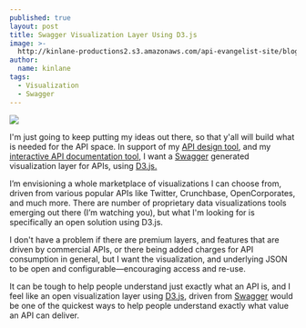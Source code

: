 ```yaml
---
published: true
layout: post
title: Swagger Visualization Layer Using D3.js
image: >-
  http://kinlane-productions2.s3.amazonaws.com/api-evangelist-site/blog/d3-js.jpg
author:
  name: kinlane
tags:
  - Visualization
  - Swagger
---
```

[![](https://kinlane-productions2.s3.amazonaws.com/api-evangelist-site/blog/d3-js.jpg)](https://d3js.org/)

I'm just going to keep putting my ideas out there, so that y'all will build what is needed for the API space. In support of my [API design tool](http://apievangelist.com/2014/06/25/if-i-could-design-my-perfect-api-design-editor/), and my [interactive API documentation tool](http://apievangelist.com/2014/10/24/someone-please-build-my-open-interactive-portable-and-visual-api-documentation-toolkit/), I want a [Swagger](http://swagger.io) generated visualization layer for APIs, using [D3.js.](https://d3js.org/)

I’m envisioning a whole marketplace of visualizations I can choose from, driven from various popular APIs like Twitter, Crunchbase, OpenCorporates, and much more. There are number of proprietary data visualizations tools emerging out there (I’m watching you), but what I'm looking for is specifically an open solution using D3.js.

I don't have a problem if there are premium layers, and features that are driven by commercial APIs, or there being added charges for API consumption in general, but I want the visualization, and underlying JSON to be open and configurable—encouraging access and re-use.

It can be tough to help people understand just exactly what an API is, and I feel like an open visualization layer using [D3.js](https://d3js.org/), driven from [Swagger](http://swagger.io) would be one of the quickest ways to help people understand exactly what value an API can deliver.